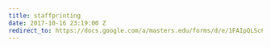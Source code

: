 ```yaml
---
title: staffprinting
date: 2017-10-16 23:19:00 Z
redirect_to: https://docs.google.com/a/masters.edu/forms/d/e/1FAIpQLSc6NKkPts7KTYu4Atc80xt0lYQFwwesOIdl1EMbJ0YCGuANSA/viewform?c=0&w=1
---
```


